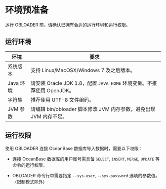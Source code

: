 环境预准备 
==========================

运行 OBLOADER 前，请确认已拥有合适的运行环境和运行权限。

运行环境 
-------------------------



| **环境**  |                         **要求**                         |
|---------|--------------------------------------------------------|
| 系统版本    | 支持 Linux/MacOSX/Windows 7 及之后版本。                       |
| Java 环境 | 请安装  Oracle JDK 1.8，配置 `JAVA_HOME` 环境变量。不推荐使用 OpenJDK。 |
| 字符集     | 推荐使用 UTF-8 文件编码。                                       |
| JVM 参数  | 请编辑 bin/obloader 脚本修改 JVM 内存参数，避免出现 JVM 内存不足。          |



运行权限 
-------------------------

使用 OBLOADER 连接 OceanBase 数据库导入数据时，需要以下权限：

* 连接 OceanBase 数据库的用户账号需具备 `SELECT`, `INSERT`, `MERGE`, `UPDATE` 等命令的运行权限。

  

* OBLOADER 命令行中需要指定 `--sys-user`, `--sys-password` 选项的参数值。（限制模式除外）

  



